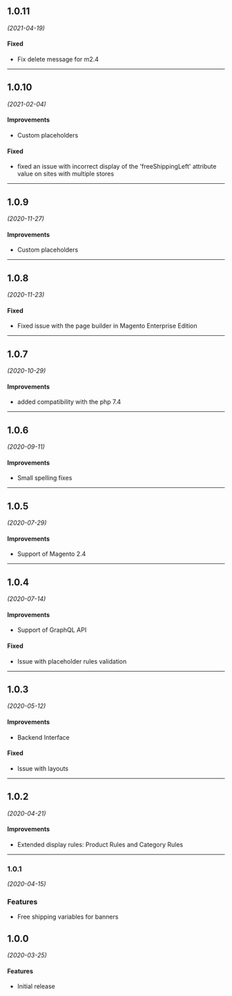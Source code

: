 ## 1.0.11
*(2021-04-19)*

#### Fixed
* Fix delete message for m2.4

---

## 1.0.10
*(2021-02-04)*

#### Improvements
* Custom placeholders

#### Fixed
* fixed an issue with incorrect display of the 'freeShippingLeft' attribute value on sites with multiple stores

---

## 1.0.9
*(2020-11-27)*

#### Improvements
* Custom placeholders


---

## 1.0.8
*(2020-11-23)*

#### Fixed
* Fixed issue with the page builder in Magento Enterprise Edition

---

## 1.0.7
*(2020-10-29)*

#### Improvements
* added compatibility with the php 7.4

---

## 1.0.6
*(2020-09-11)*

#### Improvements
* Small spelling fixes

---


## 1.0.5
*(2020-07-29)*

#### Improvements
* Support of Magento 2.4

---

## 1.0.4
*(2020-07-14)*

#### Improvements
* Support of GraphQL API

#### Fixed
* Issue with placeholder rules validation

---

## 1.0.3
*(2020-05-12)*

#### Improvements
* Backend Interface

#### Fixed
* Issue with layouts

---

## 1.0.2
*(2020-04-21)*

#### Improvements
* Extended display rules: Product Rules and Category Rules

---

### 1.0.1
*(2020-04-15)* 

### Features

* Free shipping variables for banners

## 1.0.0
*(2020-03-25)*

#### Features
* Initial release
